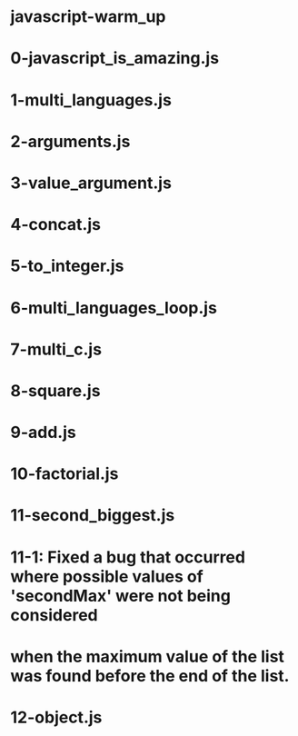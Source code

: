 # javascript-warm_up
# 0-javascript_is_amazing.js
# 1-multi_languages.js
# 2-arguments.js
# 3-value_argument.js
# 4-concat.js
# 5-to_integer.js
# 6-multi_languages_loop.js
# 7-multi_c.js
# 8-square.js
# 9-add.js
# 10-factorial.js
# 11-second_biggest.js
#    11-1: Fixed a bug that occurred where possible values of 'secondMax' were not being considered
#          when the maximum value of the list was found before the end of the list.
# 12-object.js

